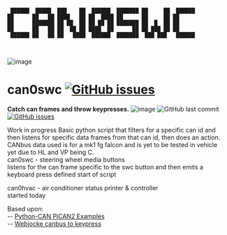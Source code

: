      ██████  █████  ███    ██  ██████  ███████ ██     ██  ██████          
    ██      ██   ██ ████   ██ ██  ████ ██      ██     ██ ██               
    ██      ███████ ██ ██  ██ ██ ██ ██ ███████ ██  █  ██ ██               
    ██      ██   ██ ██  ██ ██ ████  ██      ██ ██ ███ ██ ██               
     ██████ ██   ██ ██   ████  ██████  ███████  ███ ███   ██████          
                                                                           
     
     ![image](https://www.crowdsupply.com/img/24a9/python-can_png_project-body.jpg)      

# can0swc [![GitHub issues](https://img.shields.io/github/issues/jakka351/can0swc?style=social)](https://github.com/jakka351/can0swc/issues)  
**Catch can frames and throw keypresses.** ![image](https://img.shields.io/badge/github-can0swc-yellowgreen) ![GitHub last commit](https://img.shields.io/github/last-commit/jakka351/can0swc) [![GitHub issues](https://img.shields.io/github/issues/jakka351/FG-Falcon?style=social)](https://github.com/jakka351/FG-Falcon/issues)      
  
   
   Work in progress 
  Basic python script that filters for a specific can id and then listens for specific data frames from that can id, then does an action. CANbus data used is for a mk1 fg falcon and is yet to be tested in vehicle yet due to HL and VP being C.   
  can0swc - steering wheel media buttons  
  listens for the can frame specific to the swc button and then emits a keyboard press defined start of script  
    
   can0hvac - air conditioner status printer & controller  
   started today
                                                                        
  
  Based upon:  
   -- [Python-CAN PiCAN2 Examples](https://github.com/jakka351/FG-Falcon/tree/master/resources/software/pythoncan)   
   -- [Webjocke canbus to keypress](https://github.com/webjocke/Python-CAN-bus-to-Keypresses) 
